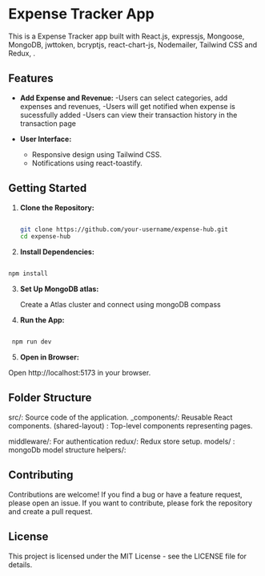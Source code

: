 # Expense Tracker App

This is a Expense Tracker app built with React.js, expressjs, Mongoose, MongoDB, jwttoken, bcryptjs, react-chart-js, Nodemailer, Tailwind CSS and Redux, . 

## Features

- **Add Expense and Revenue:**
 -Users can select categories, add expenses and revenues,
 -Users will get notified when expense is sucessfully added
 -Users can view their transaction history in the transaction page

- **User Interface:**
  - Responsive design using Tailwind CSS.
  - Notifications using react-toastify.





## Getting Started

1. **Clone the Repository:**
   ```bash

   git clone https://github.com/your-username/expense-hub.git
   cd expense-hub
      ```
2. **Install Dependencies:**

  ```bash

  npm install
```

3. **Set Up MongoDB atlas:**

   Create a Atlas cluster and connect using mongoDB compass
   
4. **Run the App:**

  ```bash

   npm run dev
```

5. **Open in Browser:**

Open http://localhost:5173 in your browser.

## Folder Structure
src/: Source code of the application.
_components/: Reusable React components.
(shared-layout) : Top-level components representing pages.

middleware/: For authentication
redux/: Redux store setup.
models/ : mongoDb model structure
helpers/: 


## Contributing
Contributions are welcome! If you find a bug or have a feature request, please open an issue. If you want to contribute, please fork the repository and create a pull request.

## License
This project is licensed under the MIT License - see the LICENSE file for details.
